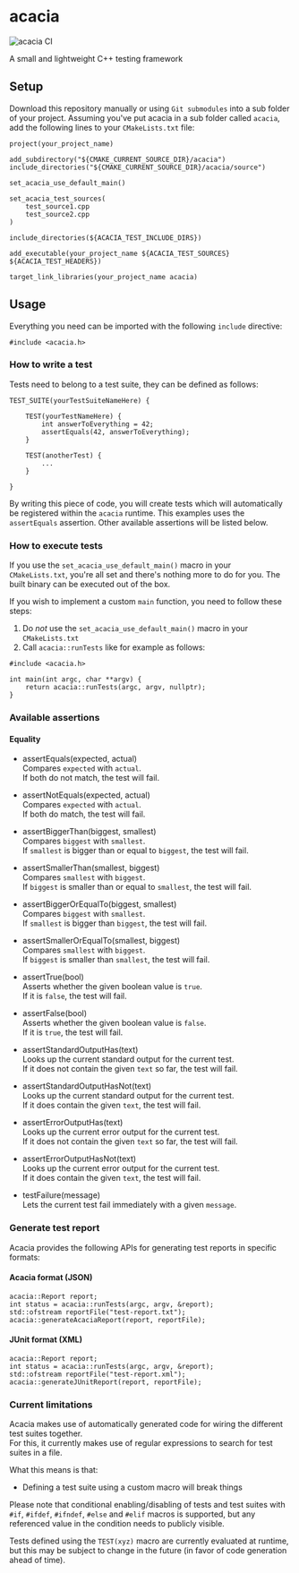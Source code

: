 # acacia
![acacia CI](https://github.com/kremi151/acacia/workflows/acacia%20CI/badge.svg)

A small and lightweight C++ testing framework

## Setup

Download this repository manually or using `Git submodules` into a sub folder of your project.
Assuming you've put acacia in a sub folder called `acacia`, add the following lines to your `CMakeLists.txt` file:

```
project(your_project_name)

add_subdirectory("${CMAKE_CURRENT_SOURCE_DIR}/acacia")
include_directories("${CMAKE_CURRENT_SOURCE_DIR}/acacia/source")

set_acacia_use_default_main()

set_acacia_test_sources(
    test_source1.cpp
    test_source2.cpp
)

include_directories(${ACACIA_TEST_INCLUDE_DIRS})

add_executable(your_project_name ${ACACIA_TEST_SOURCES} ${ACACIA_TEST_HEADERS})

target_link_libraries(your_project_name acacia)
```

## Usage

Everything you need can be imported with the following `include` directive:

```
#include <acacia.h>
```

### How to write a test

Tests need to belong to a test suite, they can be defined as follows:
```
TEST_SUITE(yourTestSuiteNameHere) {

    TEST(yourTestNameHere) {
        int answerToEverything = 42;
        assertEquals(42, answerToEverything);
    }

    TEST(anotherTest) {
        ...
    }

}
```

By writing this piece of code, you will create tests which will automatically be registered within the `acacia` runtime.
This examples uses the `assertEquals` assertion. Other available assertions will be listed below.

### How to execute tests

If you use the `set_acacia_use_default_main()` macro in your `CMakeLists.txt`, you're all set and there's nothing more to do for you.
The built binary can be executed out of the box.

If you wish to implement a custom `main` function, you need to follow these steps:

1. Do *not* use the `set_acacia_use_default_main()` macro in your `CMakeLists.txt`
2. Call `acacia::runTests` like for example as follows:
```
#include <acacia.h>

int main(int argc, char **argv) {
    return acacia::runTests(argc, argv, nullptr);
}
```

### Available assertions

#### Equality

* assertEquals(expected, actual) \
Compares `expected` with `actual`. \
If both do not match, the test will fail.

* assertNotEquals(expected, actual) \
Compares `expected` with `actual`. \
If both do match, the test will fail.

* assertBiggerThan(biggest, smallest) \
Compares `biggest` with `smallest`. \
If `smallest` is bigger than or equal to `biggest`, the test will fail.

* assertSmallerThan(smallest, biggest) \
Compares `smallest` with `biggest`. \
If `biggest` is smaller than or equal to `smallest`, the test will fail.

* assertBiggerOrEqualTo(biggest, smallest) \
Compares `biggest` with `smallest`. \
If `smallest` is bigger than `biggest`, the test will fail.

* assertSmallerOrEqualTo(smallest, biggest) \
Compares `smallest` with `biggest`. \
If `biggest` is smaller than `smallest`, the test will fail.

* assertTrue(bool) \
Asserts whether the given boolean value is `true`. \
If it is `false`, the test will fail.

* assertFalse(bool) \
Asserts whether the given boolean value is `false`. \
If it is `true`, the test will fail.

* assertStandardOutputHas(text) \
Looks up the current standard output for the current test. \
If it does not contain the given `text` so far, the test will fail.

* assertStandardOutputHasNot(text) \
Looks up the current standard output for the current test. \
If it does contain the given `text`, the test will fail.

* assertErrorOutputHas(text) \
Looks up the current error output for the current test. \
If it does not contain the given `text` so far, the test will fail.

* assertErrorOutputHasNot(text) \
Looks up the current error output for the current test. \
If it does contain the given `text`, the test will fail.

* testFailure(message) \
Lets the current test fail immediately with a given `message`.

### Generate test report

Acacia provides the following APIs for generating test reports in specific formats:

#### Acacia format (JSON)

```
acacia::Report report;
int status = acacia::runTests(argc, argv, &report);
std::ofstream reportFile("test-report.txt");
acacia::generateAcaciaReport(report, reportFile);
```

#### JUnit format (XML)

```
acacia::Report report;
int status = acacia::runTests(argc, argv, &report);
std::ofstream reportFile("test-report.xml");
acacia::generateJUnitReport(report, reportFile);
```

### Current limitations

Acacia makes use of automatically generated code for wiring the different test suites together. \
For this, it currently makes use of regular expressions to search for test suites in a file.

What this means is that:
- Defining a test suite using a custom macro will break things

Please note that conditional enabling/disabling of tests and test suites with `#if`, `#ifdef`, `#ifndef`, `#else` and `#elif` macros is supported, but any referenced value in the condition needs to publicly visible.

Tests defined using the `TEST(xyz)` macro are currently evaluated at runtime, but this may be subject to change in the future (in favor of code generation ahead of time).
